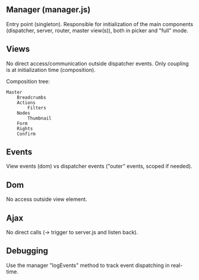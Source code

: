 Manager (manager.js)
--------------------

Entry point (singleton). Responsible for initialization of the main components
(dispatcher, server, router, master view(s)), both in picker and "full" mode.

Views
-----

No direct access/communication outside dispatcher events. Only coupling is at
initialization time (composition).

Composition tree:

    Master
        Breadcrumbs
        Actions
            Filters
        Nodes
            Thumbnail
        Form
        Rights
        Confirm

Events
------

View events (dom) vs dispatcher events ("outer" events, scoped if needed).

Dom
---

No access outside view element.

Ajax
----

No direct calls (-> trigger to server.js and listen back).

Debugging
---------

Use the manager "logEvents" method to track event dispatching in real-time.
